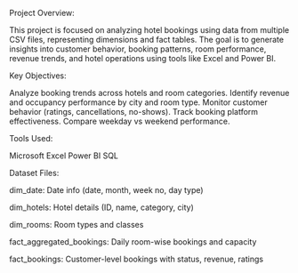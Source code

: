Project Overview:

This project is focused on analyzing hotel bookings using data from multiple CSV files, representing dimensions and fact tables. The goal is to generate insights into customer behavior, booking patterns, room performance, revenue trends, and hotel operations using tools like Excel and Power BI.

Key Objectives:

Analyze booking trends across hotels and room categories.
Identify revenue and occupancy performance by city and room type.
Monitor customer behavior (ratings, cancellations, no-shows).
Track booking platform effectiveness.
Compare weekday vs weekend performance.

Tools Used:

Microsoft Excel 
Power BI 
SQL


Dataset Files:

dim_date: Date info (date, month, week no, day type)

dim_hotels: Hotel details (ID, name, category, city)

dim_rooms: Room types and classes

fact_aggregated_bookings: Daily room-wise bookings and capacity

fact_bookings: Customer-level bookings with status, revenue, ratings
